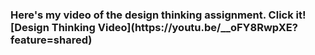 

<h3>Here's my video of the design thinking assignment. Click it!
<br /> 
[Design Thinking Video](https://youtu.be/__oFY8RwpXE?feature=shared)
